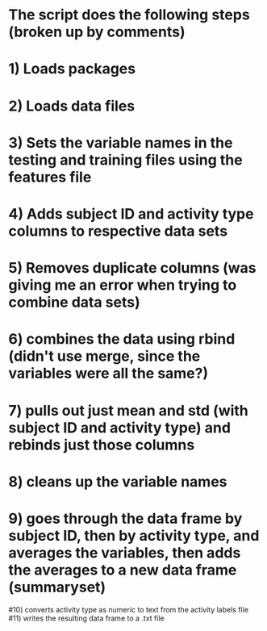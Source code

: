 # The script does the following steps (broken up by comments)
# 1) Loads packages
# 2) Loads data files
# 3) Sets the variable names in the testing and training files using the features file
# 4) Adds subject ID and activity type columns to respective data sets
# 5) Removes duplicate columns (was giving me an error when trying to combine data sets)
# 6) combines the data using rbind (didn't use merge, since the variables were all the same?)
# 7) pulls out just mean and std (with subject ID and activity type) and rebinds just those columns
# 8) cleans up the variable names
# 9) goes through the data frame by subject ID, then by activity type, and averages the variables, then adds the averages to a new data frame (summaryset)
#10) converts activity type as numeric to text from the activity labels file
#11) writes the resulting data frame to a .txt file
